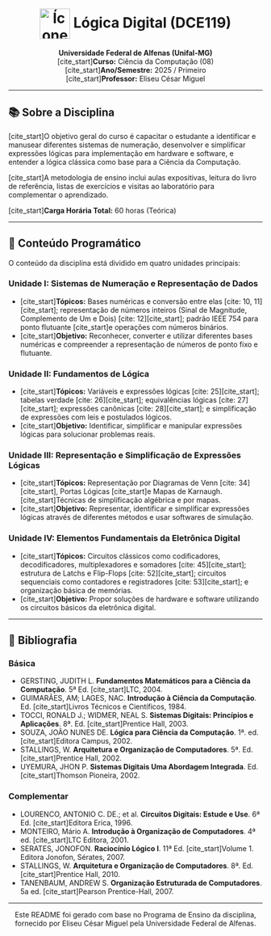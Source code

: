 <h1 align="center">
  <img src="https://i.imgur.com/kY8X4kU.png" alt="Ícone de Circuitos" width="60" style="vertical-align: middle;"/>
  Lógica Digital (DCE119)
</h1>

<p align="center">
  <strong>Universidade Federal de Alfenas (Unifal-MG)</strong><br>
  [cite_start]<strong>Curso:</strong> Ciência da Computação (08) <br>
  [cite_start]<strong>Ano/Semestre:</strong> 2025 / Primeiro <br>
  [cite_start]<strong>Professor:</strong> Eliseu César Miguel 
</p>

---

## 📚 Sobre a Disciplina

[cite_start]O objetivo geral do curso é capacitar o estudante a identificar e manusear diferentes sistemas de numeração, desenvolver e simplificar expressões lógicas para implementação em hardware e software, e entender a lógica clássica como base para a Ciência da Computação. 

[cite_start]A metodologia de ensino inclui aulas expositivas, leitura do livro de referência, listas de exercícios e visitas ao laboratório para complementar o aprendizado. 

[cite_start]**Carga Horária Total:** 60 horas (Teórica) 

---

## 🎯 Conteúdo Programático

O conteúdo da disciplina está dividido em quatro unidades principais:

### Unidade I: Sistemas de Numeração e Representação de Dados
- [cite_start]**Tópicos:** Bases numéricas e conversão entre elas [cite: 10, 11][cite_start]; representação de números inteiros (Sinal de Magnitude, Complemento de Um e Dois) [cite: 12][cite_start]; padrão IEEE 754 para ponto flutuante  [cite_start]e operações com números binários. 
- [cite_start]**Objetivo:** Reconhecer, converter e utilizar diferentes bases numéricas e compreender a representação de números de ponto fixo e flutuante. 

### Unidade II: Fundamentos de Lógica
- [cite_start]**Tópicos:** Variáveis e expressões lógicas [cite: 25][cite_start]; tabelas verdade [cite: 26][cite_start]; equivalências lógicas [cite: 27][cite_start]; expressões canônicas [cite: 28][cite_start]; e simplificação de expressões com leis e postulados lógicos. 
- [cite_start]**Objetivo:** Identificar, simplificar e manipular expressões lógicas para solucionar problemas reais. 

### Unidade III: Representação e Simplificação de Expressões Lógicas
- [cite_start]**Tópicos:** Representação por Diagramas de Venn [cite: 34][cite_start], Portas Lógicas  [cite_start]e Mapas de Karnaugh.  [cite_start]Técnicas de simplificação algébrica e por mapas. 
- [cite_start]**Objetivo:** Representar, identificar e simplificar expressões lógicas através de diferentes métodos e usar softwares de simulação. 

### Unidade IV: Elementos Fundamentais da Eletrônica Digital
- [cite_start]**Tópicos:** Circuitos clássicos como codificadores, decodificadores, multiplexadores e somadores [cite: 45][cite_start]; estrutura de Latchs e Flip-Flops [cite: 52][cite_start]; circuitos sequenciais como contadores e registradores [cite: 53][cite_start]; e organização básica de memórias. 
- [cite_start]**Objetivo:** Propor soluções de hardware e software utilizando os circuitos básicos da eletrônica digital. 

---

## 📖 Bibliografia

### Básica
- GERSTING, JUDITH L. **Fundamentos Matemáticos para a Ciência da Computação**. 5ª Ed. [cite_start]LTC, 2004. 
- GUIMARÃES, AM; LAGES, NAC. **Introdução à Ciência da Computação**. Ed. [cite_start]Livros Técnicos e Científicos, 1984. 
- TOCCI, RONALD J.; WIDMER, NEAL S. **Sistemas Digitais: Princípios e Aplicações**. 8ª. Ed. [cite_start]Prentice Hall, 2003. 
- SOUZA, JOÃO NUNES DE. **Lógica para Ciência da Computação**. 1ª. ed. [cite_start]Editora Campus, 2002. 
- STALLINGS, W. **Arquitetura e Organização de Computadores**. 5ª. Ed. [cite_start]Prentice Hall, 2002. 
- UYEMURA, JHON P. **Sistemas Digitais Uma Abordagem Integrada**. Ed. [cite_start]Thomson Pioneira, 2002. 

### Complementar
- LOURENCO, ANTONIO C. DE.; et al. **Circuitos Digitais: Estude e Use**. 6ª Ed. [cite_start]Editora Erica, 1996. 
- MONTEIRO, Mário A. **Introdução à Organização de Computadores**. 4ª ed. [cite_start]LTC Editora, 2001. 
- SERATES, JONOFON. **Raciocínio Lógico I**. 11ª Ed. [cite_start]Volume 1. Editora Jonofon, Sérates, 2007. 
- STALLINGS, W. **Arquitetura e Organização de Computadores**. 8ª. Ed. [cite_start]Prentice Hall, 2010. 
- TANENBAUM, ANDREW S. **Organização Estruturada de Computadores**. 5a ed. [cite_start]Pearson Prentice-Hall, 2007. 

---

<p align="center">
  Este README foi gerado com base no Programa de Ensino da disciplina, fornecido por Eliseu César Miguel pela Universidade Federal de Alfenas.
</p>
